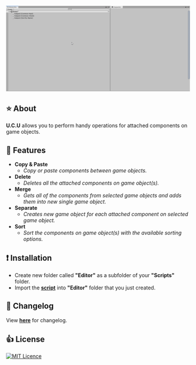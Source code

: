 <p align="center">
  <a href="#"><img src="https://github.com/iozsaygi/unity-component-copier/blob/master/media/showcase.gif"/></a>
</p>

## :star: About
**U.C.U** allows you to perform handy operations for attached components on game objects.
## :beers: Features
* **Copy & Paste**
    * _Copy or paste components between game objects._
* **Delete** 
    * _Deletes all the attached components on game object(s)._
* **Merge**
    * _Gets all of the components from selected game objects and adds them into new single game object._
* **Separate**
    * _Creates new game object for each attached component on selected game object._
* **Sort**
    * _Sort the components on game object(s) with the available sorting options._
## :heavy_exclamation_mark: Installation
* Create new folder called **"Editor"** as a subfolder of your **"Scripts"** folder.
* Import the **[script](https://github.com/iozsaygi/unity-component-utilities/blob/master/unity-component-utilities/Assets/Scripts/Editor/UCU/ComponentUtilities.cs)** into **"Editor"** folder that you just created.
## :pencil: Changelog
View **[here](https://github.com/iozsaygi/unity-component-copier/blob/master/CHANGELOG.md)** for changelog.
## :thumbsup: License
[![MIT Licence](https://badges.frapsoft.com/os/mit/mit.png?v=103)](https://opensource.org/licenses/mit-license.php)

